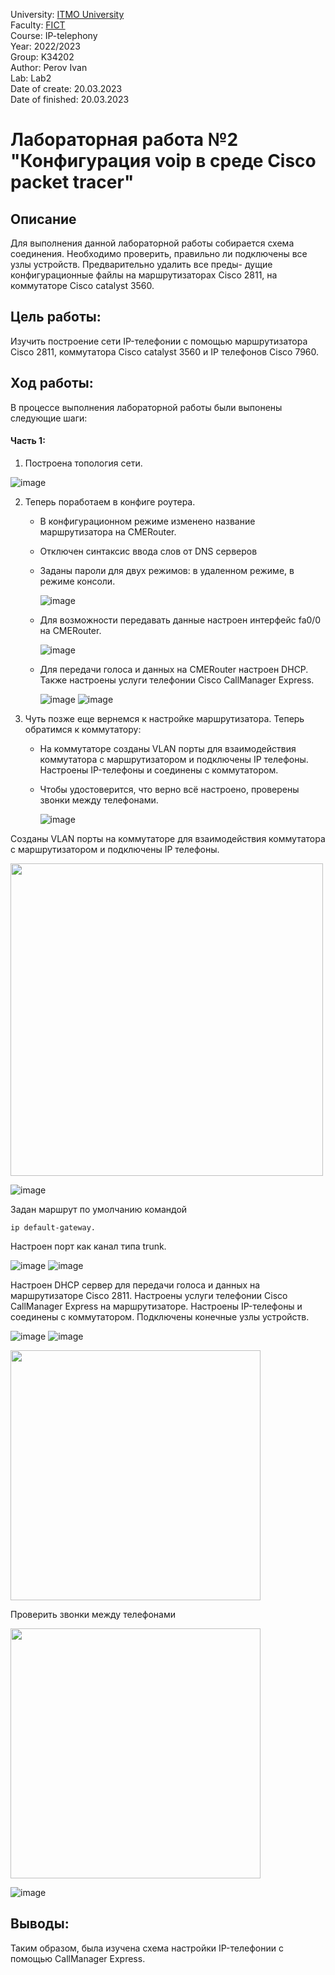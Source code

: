 University: [ITMO University](https://itmo.ru/ru/) <br/>
Faculty: [FICT](https://fict.itmo.ru) <br/>
Course: IP-telephony <br/>
Year: 2022/2023 <br/>
Group: K34202 <br/>
Author: Perov Ivan <br/>
Lab: Lab2 <br/>
Date of create: 20.03.2023 <br/>
Date of finished: 20.03.2023 <br/>

# Лабораторная работа №2 "Конфигурация voip в среде Сisco packet tracer"

## Описание
   Для выполнения данной лабораторной работы собирается схема соединения. Необходимо проверить, правильно ли подключены все узлы устройств. Предварительно удалить все преды- дущие конфигурационные файлы на маршрутизаторах Cisco 2811, на коммутаторе Cisco catalyst 3560.
   
## Цель работы:
   Изучить построение сети IP-телефонии с помощью маршрутизатора Cisco 2811, коммутатора Cisco catalyst 3560 и IP телефонов Cisco 7960.

## Ход работы:
   В процессе выполнения лабораторной работы были выпонены следующие шаги:
   
   #### Часть 1:
   1) Построена топология сети.
   
![image](https://user-images.githubusercontent.com/17079352/226307322-708245cf-b53b-427c-99f0-a1f4c339dbc6.png)

   2) Теперь поработаем в конфиге роутера.
      * В конфигурационном режиме изменено название маршрутизатора на CMERouter.<br/>
      * Отключен синтаксис ввода слов от DNS серверов
    
      * Заданы пароли для двух режимов: в удаленном режиме, в режиме консоли.
  
        ![image](https://user-images.githubusercontent.com/17079352/226308296-c4fb51e7-5f17-40a2-9944-4d10e6d1b089.png)
  
      * Для возможности передавать данные настроен интерфейс fa0/0 на CMERouter.

        ![image](https://user-images.githubusercontent.com/17079352/226310858-86081234-8261-4131-96e5-a3354e0c1dbe.png)

      * Для передачи голоса и данных на CMERouter настроен DHCP. Также настроены услуги телефонии Cisco CallManager Express.
  
        ![image](https://user-images.githubusercontent.com/17079352/226312204-7334e4b8-134a-42c5-b373-027d70715334.png)
        ![image](https://user-images.githubusercontent.com/17079352/226312598-4be420d3-4bdc-4ea6-bb85-76a85e97995d.png)
  
  3) Чуть позже еще вернемся к настройке маршрутизатора. Теперь обратимся к коммутатору:
  
      * На коммутаторе созданы VLAN порты для взаимодействия коммутатора с маршрутизатором и подключены IP телефоны. Настроены IP-телефоны и соединены с коммутатором.
      * Чтобы удостоверится, что верно всё настроено, проверены звонки между телефонами.

        ![image](https://user-images.githubusercontent.com/17079352/226330642-06b592c8-cb21-403a-9baa-ffc68e885ee9.png)


Созданы VLAN порты на коммутаторе для взаимодействия коммутатора с маршрутизатором и подключены IP телефоны.

<img src="https://user-images.githubusercontent.com/58363643/226112168-19b2d981-4f2b-4a2a-8872-066dd844beb0.png" width="500">

![image](https://user-images.githubusercontent.com/58363643/226112832-49a38080-74d2-4382-9445-3e813b6b65f8.png)

Задан маршрут по умолчанию командой 

    ip default-gateway.
    
Настроен порт как канал типа trunk.

![image](https://user-images.githubusercontent.com/58363643/226112598-75ce35b5-f08c-4c6b-8f40-a748ca83aabf.png)
![image](https://user-images.githubusercontent.com/58363643/226112675-8ec3e3ec-cfd8-4964-8c74-7450456f4d0f.png)

Настроен DHCP сервер для передачи голоса и данных на маршрутизаторе Cisco 2811.
Настроены услуги телефонии Cisco CallManager Express на маршрутизаторе.
Настроены IP-телефоны и соединены с коммутатором.
Подключены конечные узлы устройств.

![image](https://user-images.githubusercontent.com/58363643/226112906-b977ef34-fcde-4bee-998c-33581fd1fada.png)
![image](https://user-images.githubusercontent.com/58363643/226112948-3a83d206-fb2b-4e05-a39b-703e1d18853e.png)

<img src="https://user-images.githubusercontent.com/58363643/226121120-9b091b54-1d92-44fc-bc56-c0fe8089467e.png" width="400">

Проверить звонки между телефонами

<img src="https://user-images.githubusercontent.com/58363643/226121168-eead5dc4-1a2b-4818-8ab7-a731ca25aad1.png" width="400">

![image](https://user-images.githubusercontent.com/58363643/226122219-9d833d2e-6389-4a9a-9af6-c28df6e6cecf.png)

## Выводы:
Таким образом, была изучена схема настройки IP-телефонии с помощью CallManager Express.
